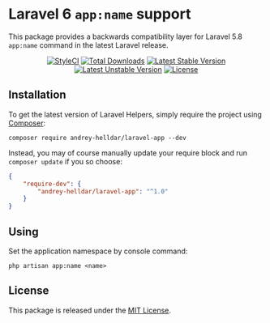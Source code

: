 # Laravel 6 `app:name` support

This package provides a backwards compatibility layer for Laravel 5.8 `app:name` command in the latest Laravel release.

<p align="center">
    <a href="https://styleci.io/repos/208077137"><img src="https://styleci.io/repos/208077137/shield" alt="StyleCI" /></a>
    <a href="https://packagist.org/packages/andrey-helldar/laravel-app"><img src="https://img.shields.io/packagist/dt/laravel-app-helldar/laravel-app.svg?style=flat-square" alt="Total Downloads" /></a>
    <a href="https://packagist.org/packages/andrey-helldar/laravel-app"><img src="https://poser.pugx.org/andrey-helldar/laravel-app/v/stable?format=flat-square" alt="Latest Stable Version" /></a>
    <a href="https://packagist.org/packages/andrey-helldar/laravel-app"><img src="https://poser.pugx.org/andrey-helldar/laravel-app/v/unstable?format=flat-square" alt="Latest Unstable Version" /></a>
    <a href="LICENSE"><img src="https://poser.pugx.org/andrey-helldar/laravel-app/license?format=flat-square" alt="License" /></a>
</p>


## Installation

To get the latest version of Laravel Helpers, simply require the project using [Composer](https://getcomposer.org):

```
composer require andrey-helldar/laravel-app --dev
```

Instead, you may of course manually update your require block and run `composer update` if you so choose:

```json
{
    "require-dev": {
        "andrey-helldar/laravel-app": "^1.0"
    }
}
```


## Using

Set the application namespace by console command:

```
php artisan app:name <name>
```


## License

This package is released under the [MIT License](LICENSE).
